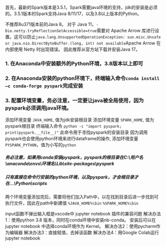 首先，最新的Spark版本是3.5.1，Spark需要java环境的支持，jdk的安装是必须的。3.5.1版本的Spark支持Java 8/11/17，以及3.8以上版本的Python。

不推荐8u371版本前的Java 8。
对于 Java 11，`-Dio.netty.tryReflectionSetAccessible=true`需要对 Apache Arrow 库进行设置。这可以防止`java.lang.UnsupportedOperationException: sun.misc.Unsafe or java.nio.DirectByteBuffer.(long, int) not available`Apache Arrow 在内部使用 Netty 时出现错误。
因此推荐从官方站下载并安装Java 17。

### 1. 在Anaconda中安装额外的Python环境，3.8版本以上即可
### 2. 在Anaconda安装的python环境下，终端输入命令`conda install –c conda-forge pyspark`完成安装
### 3. 配置环境变量，务必注意，一定要让java被全局使用，因为pyspark必须调用java环境。

添加环境变量 `JAVA_HOME`, 值为jdk安装根目录
添加环境变量 `SPARK_HOME`, 值为pyspark根目录
终端输入命令 `python -c "import pyspark; print(pyspark.__file__)"`
此命令用于寻找pyspark的安装目录
因为调用pyspark也会使用python环境来进行dataframe的操作,
添加环境变量 `PYSPARK_PYTHON`，值为小写的`python`
##### 务必注意，如果用conda安装pyspark，pyspark的根目录在C:\\用户名\\anaconda\\envs\\环境名\\Lib\\site-packages\\pyspark

##### 只有直接在命令行安装的python环境，以及pyspark，才会根目录才在...\\Python\\scripts

两个环境变量添加完后，需要将他们加入Path中，以在找到目录后进一步找到可执行文件，因此在path中新建值
`%JAVA_HOME%\bin`
`%SPARK_HOME%\bin`

input函数不弹出输入框是vscode中 jupyter notebook 插件的兼容问题
解决办法1：使用python 3.8 版本，同时在conda环境中安装nb-conda。
安装后可以在jupyter notebook 中选择conda环境作为 Kernel。
解决办法2：使用pycharm作为编辑器
解决办法3：直接赋值，去掉该函数
解决办法4：用Google Colab运行jupyter notebook
